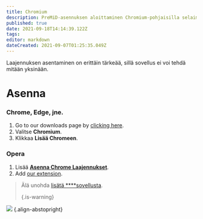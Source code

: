 ```yaml
---
title: Chromium
description: PreMiD-asennuksen aloittaminen Chromium-pohjaisilla selaimilla
published: true
date: 2021-09-18T14:14:39.122Z
tags:
editor: markdown
dateCreated: 2021-09-07T01:25:35.049Z
---
```


Laajennuksen asentaminen on erittäin tärkeää, sillä sovellus ei voi tehdä mitään yksinään.

# Asenna
### Chrome, Edge, jne.
1. Go to our downloads page by [clicking here](https://premid.app/downloads).
2. Valitse **Chromium**.
3. Klikkaa **Lisää Chromeen**.

### Opera
1. Lisää **[Asenna Chrome Laajennukset](https://addons.opera.com/en/extensions/details/install-chrome-extensions/)**.
2. Add [our extension](https://premid.app/downloads).

> Älä unohda [lisätä ****sovellusta](/install). 
> 
> {.is-warning}

![](https://img.icons8.com/color/2x/chrome.png) {.align-abstopright}